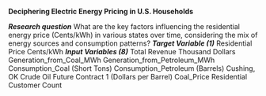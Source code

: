 **Deciphering Electric Energy Pricing in U.S. Households**

***Research question***
What are the key factors influencing the residential energy price (Cents/kWh) in various states over time, considering the mix of energy sources and consumption patterns?
***Target Variable (1)***
Residential Price Cents/kWh
***Input Variables (8)***
Total Revenue Thousand Dollars
Generation_from_Coal_MWh
Generation_from_Petroleum_MWh
Consumption_Coal (Short Tons)
Consumption_Petroleum (Barrels)
Cushing, OK Crude Oil Future Contract 1 (Dollars per Barrel)
Coal_Price
Residential Customer Count
